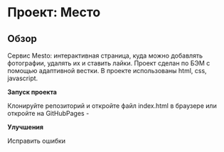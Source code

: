 # Проект: Место

## Обзор

Сервис Mesto: интерактивная страница, куда можно добавлять фотографии, удалять их и ставить лайки. Проект сделан по БЭМ с помощью адаптивной вестки. В проекте использованы html, css, javascript.


**Запуск проекта**

Клонируйте репозиторий и откройте файл index.html в браузере или откройте на GitHubPages - 


**Улучшения**

Исправить ошибки
